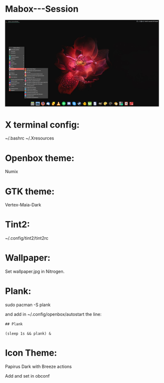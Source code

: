 # Mabox---Session

<p align="center">
  <img src="2017-11-30-134327_1920x1080_scrot.png" width="1200"/>
</p>

# X terminal config: 

~/.bashrc ~/.Xresources

# Openbox theme: 

Numix

# GTK theme: 

Vertex-Maia-Dark

# Tint2:

~/.config/tint2/tint2rc

# Wallpaper:

Set wallpaper.jpg in Nitrogen.

# Plank:

sudo pacman -S plank

and add in ~/.config/openbox/autostart the line:

`## Plank`

`(sleep 1s && plank) &`

# Icon Theme:

Papirus Dark with Breeze actions

Add and set in obconf


